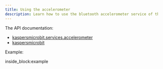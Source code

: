 ```yaml
---
title: Using the accelerometer
description: Learn how to use the bluetooth accelerometer service of the micro:bit from python (by example)
---
```


The API documentation: 

- [kaspersmicrobit.services.accelerometer](reference/services/accelerometer.md)
- [kaspersmicrobit](reference/kaspersmicrobit.md)

Example:

<!--codeinclude-->
[](../../../examples/microbit-accelerometer.py) inside_block:example
<!--/codeinclude-->
